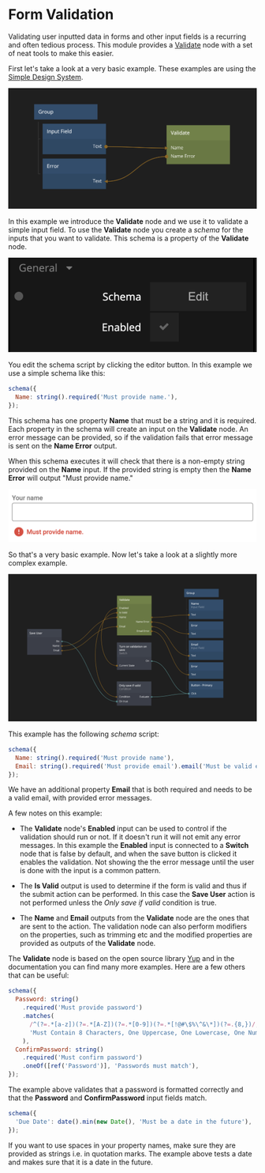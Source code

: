 # Form Validation

Validating user inputted data in forms and other input fields is a recurring and often tedious process. This module provides a [Validate](/modules/validation/validate) node with a set of neat tools to make this easier.

First let's take a look at a very basic example. These examples are using the [Simple Design System](/modules/sds-v3/).

![](simple-validate.png ':class=img-size-l')

In this example we introduce the **Validate** node and we use it to validate a simple input field. To use the **Validate** node you create a _schema_ for the inputs that you want to validate. This schema is a property of the **Validate** node.

![](schema-property.png ':class=img-size-m')

You edit the schema script by clicking the editor button. In this example we use a simple schema like this:

```javascript
schema({
  Name: string().required('Must provide name.'),
});
```

This schema has one property **Name** that must be a string and it is required. Each property in the schema will create an input on the **Validate** node. An error message can be provided, so if the validation fails that error message is sent on the **Name Error** output.

When this schema executes it will check that there is a non-empty string provided on the **Name** input. If the provided string is empty then the **Name Error** will output "Must provide name."

![](simple-validate-1.png ':class=img-size-l')

So that's a very basic example. Now let's take a look at a slightly more complex example.

![](sign-up-example.png ':class=img-size-l')

This example has the following _schema_ script:

```javascript
schema({
  Name: string().required('Must provide name'),
  Email: string().required('Must provide email').email('Must be valid email'),
});
```

We have an additional property **Email** that is both required and needs to be a valid email, with provided error messages.

A few notes on this example:

- The **Validate** node's **Enabled** input can be used to control if the validation should run or not. If it doesn't run it will not emit any error messages. In this example the **Enabled** input is connected to a **Switch** node that is false by default, and when the save button is clicked it enables the validation. Not showing the the error message until the user is done with the input is a common pattern.

- The **Is Valid** output is used to determine if the form is valid and thus if the submit action can be performed. In this case the **Save User** action is not performed unless the _Only save if valid_ condition is true.

- The **Name** and **Email** outputs from the **Validate** node are the ones that are sent to the action. The validation node can also perform modifiers on the properties, such as trimming etc and the modified properties are provided as outputs of the **Validate** node.

The **Validate** node is based on the open source library [Yup](https://github.com/jquense/yup) and in the documentation you can find many more examples. Here are a few others that can be useful:

```javascript
schema({
  Password: string()
    .required('Must provide password')
    .matches(
      /^(?=.*[a-z])(?=.*[A-Z])(?=.*[0-9])(?=.*[!@#\$%\^&\*])(?=.{8,})/,
      'Must Contain 8 Characters, One Uppercase, One Lowercase, One Number and One Special Case Character'
    ),
  ConfirmPassword: string()
    .required('Must confirm password')
    .oneOf([ref('Password')], 'Passwords must match'),
});
```

The example above validates that a password is formatted correctly and that the **Password** and **ConfirmPassword** input fields match.

```javascript
schema({
  'Due Date': date().min(new Date(), 'Must be a date in the future'),
});
```

If you want to use spaces in your property names, make sure they are provided as strings i.e. in quotation marks. The example above tests a date and makes sure that it is a date in the future.
